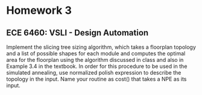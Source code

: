 # Homework 3
## ECE 6460: VSLI - Design Automation

Implement the slicing tree sizing algorithm, which takes
a floorplan topology and a list of possible shapes for each
module and computes the optimal area for the floorplan using the 
algorithm discussed in class and also in Example 3.4 in the
textbook. In order for this procedure to be used in the simulated
annealing, use normalized polish expression to describe the
topology in the input. Name your routine as cost() that takes a NPE
as its input. 
